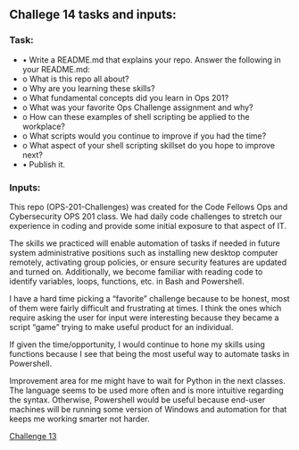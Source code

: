 ## Challege 14 tasks and inputs:

### Task:
-    •	Write a README.md that explains your repo. Answer the following in your README.md:
- o	What is this repo all about?
- o	Why are you learning these skills?
- o	What fundamental concepts did you learn in Ops 201?
- o	What was your favorite Ops Challenge assignment and why?
- o	How can these examples of shell scripting be applied to the workplace?
- o	What scripts would you continue to improve if you had the time?
- o	What aspect of your shell scripting skillset do you hope to improve next?
- •	Publish it.

### Inputs:

This repo (OPS-201-Challenges) was created for the Code Fellows Ops and Cybersecurity OPS 201 class.  We had daily code challenges to stretch our experience in coding and provide some initial exposure to that aspect of IT.

The skills we practiced will enable automation of tasks if needed in future system administrative positions such as installing new desktop computer remotely, activating group policies, or ensure security features are updated and turned on.  Additionally, we become familiar with reading code to identify variables, loops, functions, etc. in Bash and Powershell.

I have a hard time picking a “favorite” challenge because to be honest, most of them were fairly difficult and frustrating at times.  I think the ones which require asking the user for input were interesting because they became a script “game” trying to make useful product for an individual.

If given the time/opportunity, I would continue to hone my skills using functions because I see that being the most useful way to automate tasks in Powershell.

Improvement area for me might have to wait for Python in the next classes.  The language seems to be used more often and is more intuitive regarding the syntax.  Otherwise, Powershell would be useful because end-user machines will be running some version of Windows and automation for that keeps me working smarter not harder.

[Challenge 13](./ops-201-challenge13.sh)
